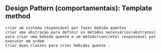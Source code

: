 ## Design Pattern (comportamentais): Template method


```
criar um sistema responsável por fazer bebida quentes
criar uma abstração para definir os métodos necessários(abstratos) para criar uma bebida quente e um método(concreto) responsável por executar em ordem
Criar duas classes para criar bebidas quente .
```